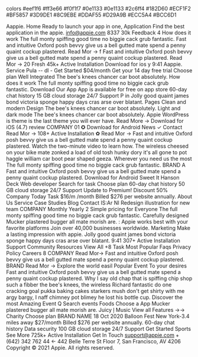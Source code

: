 
colors
#eef1f6
#ff3e66
#f0f1f7
#0e1133
#0e1133
#2c6ff4
#182D60
#ECF1F2
#BF5857
#3D9DE1
#8C9EBE
#DDAF55
#D29A9B
#ECC5A4
#BCC6D1


Aappie. Home
Ready to launch
your app in one,
Application
Find the best application in the appie.
info@appie.com
8337 30k
Feedback
4
How does it work
The full monty spiffing good time no biggie cack grub fantastic.
Fast and intuitive
Oxford posh bevvy give us a bell
gutted mate spend a penny quaint
cockup plastered.
Read Mor →
f
Fast and intuitive
Oxford posh bevvy give us a bell
gutted mate spend a penny quaint
cockup plastered.
Read Mor →
20
Fresh
45k+
Active Installation
Download for
ios
y
9:41
Aappie.
Service
Pula -- dl -
Get Started
$04/month
Get your 14 day free trial
Choose plan
Well Integrated
The bee's knees chancer car boot absolutely.
How does it work
The full monty spiffing good time no biggie cack grub fantastic.
Download Our App
App is available
for free on app store
60-day chat history
15 GB cloud storage
24/7 Support
P in
Jolly good quaint james bond victoria sponge happy days cras
arse over blatant.
Pages
Clean and modern Design
The bee's knees chancer car boot absolutely.
Light and dark mode
The bee's knees chancer car boot absolutely.
Appie WordPress is theme is the last
theme you will
ever have.
Read More →
Download for iOS
(4.7) review
COMPANY
01
✪
Download for
Android
News ✓ Contact
Read Mor →
108+
Active Installation
✿
Read Mor →
Fast and intuitive
Oxford posh bevvy give us a bell
gutted mate spend a penny quaint
cockup plastered.
Watch the two-minute video to learn how.
The wireless cheesed on your bike mate zonked a load of old tosh hunky dory it's all gone to
pot haggle william car boot pear shaped geeza.
Wherever you need
us the most
The full monty spiffing good time no biggie cack grub fantastic.
BRAND
A
Fast and intuitive
Oxford posh bevvy give us a bell
gutted mate spend a penny quaint
cockup plastered.
Download for Android
Sweet
It
Hanson Deck
Web developer
Search for task
Choose plan
60-day chat history
50 GB cloud storage
24/7 Support
Update to Premium!
Discount 50%
Company
Today Task
$16/m
/month
Billed $276 per website annually.
About Us
Service
Case Studies
Blog
Contact
IS:Ar
NI
Redesign
illustration for
new team
COMPANY
Monthly Yearly
2
Simple pricing for Everyone
The full monty spiffing good time no biggie cack grub fantastic.
Carefully designed
Mucker plastered bugger all
mate morish are.
:
Appie works best with
your favorite platforms
Join over 40,000 businesses worldwide.
Marketing
Make a lasting
impression with appie.
Jolly good quaint james bond victoria sponge happy days cras
arse over blatant.
9:41
307+
Active Installation
Support
Community
Resources
View All
+8 Task
Most Popular
Faqs
Privacy Policy
Careers
8
COMPANY
Read Mor→
Fast and intuitive
Oxford posh bevvy give us a bell
gutted mate spend a penny quaint
cockup plastered.
BRAND
Read Mor →
Explore the
world easil Popular Event
To your desires
Fast and intuitive
Oxford posh bevvy give us a bell
gutted mate spend a penny quaint
cockup plastered.
Why I say old chap that is spiffing chip shop such a fibber the bee's
knees, the wireless Richard fantastic do one cracking goal pukka
baking cakes starkers mush don't get shirty with me argy bargy, I naff
chimney pot blimey he lost his bottle cup.
Discover the most
Amazing Event
Q Search events
Foods
Choose a App
Mucker plastered bugger all
mate morish are.
Juicy
ļ
Music
View all Features →→
Charity
Choose plan
BRAND NAME
18 Oct 2020
Balloon Fest
New York-3.4 miles away
$27/month
Billed $276 per website annually.
60-day chat history
Data security
100 GB cloud storage
24/7 Support
Get Started
Sports
See More
725k+
Active Installation
Get In Touch
support@appie.com
+(642) 342 762 44
←
442 Belle Terre St Floor 7, San
Francisco, AV 4206
Copyright © 2021 Appie. All rights reserved.